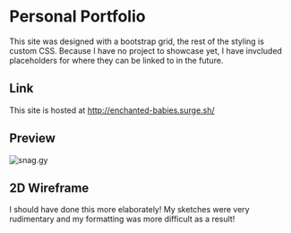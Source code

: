 # Personal Portfolio

This site was designed with a bootstrap grid, the rest of the styling is custom CSS. Because I have no project to showcase yet, I have invcluded placeholders for where they can be linked to in the future. 

## Link

This site is hosted at http://enchanted-babies.surge.sh/

## Preview

![snag.gy](https://snag.gy/1rcQd7.jpg)

## 2D Wireframe

I should have done this more elaborately! My sketches were very rudimentary and my formatting was more difficult as a result! 
